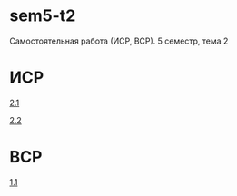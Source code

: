 # sem5-t2
Самостоятельная работа (ИСР, ВСР). 5 семестр, тема 2

# ИСР
[2.1](invartask2.1.py)

[2.2](invartask2.2.py)

# ВСР
[1.1](vartask1.1.py)
